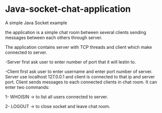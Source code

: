 # Java-socket-chat-application


A simple Java Socket example

the application is a simple chat room between several clients sending messages between each others through server.

The application contains server with TCP threads and client which make connected to server. 

-Server first ask user to enter number of port that it will lestin to. 

-Client first ask user to enter username and enter port number of server. Server use localhost 127.0.0.1 and client is connected to that ip and server port.
Client sends messages to each connected clients in chat room. It can enter two commands:

1- WHOISIN -> to list all users connected to server.

2- LOGOUT -> to close socket and leave chat room.


